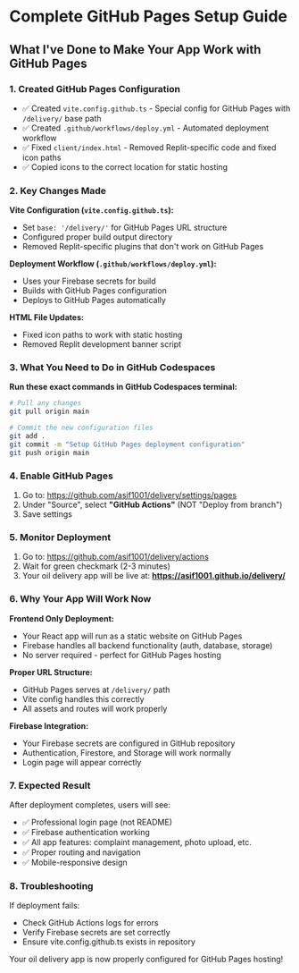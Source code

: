 # Complete GitHub Pages Setup Guide

## What I've Done to Make Your App Work with GitHub Pages

### 1. Created GitHub Pages Configuration
- ✅ Created `vite.config.github.ts` - Special config for GitHub Pages with `/delivery/` base path
- ✅ Created `.github/workflows/deploy.yml` - Automated deployment workflow
- ✅ Fixed `client/index.html` - Removed Replit-specific code and fixed icon paths
- ✅ Copied icons to the correct location for static hosting

### 2. Key Changes Made

**Vite Configuration (`vite.config.github.ts`):**
- Set `base: '/delivery/'` for GitHub Pages URL structure
- Configured proper build output directory
- Removed Replit-specific plugins that don't work on GitHub Pages

**Deployment Workflow (`.github/workflows/deploy.yml`):**
- Uses your Firebase secrets for build
- Builds with GitHub Pages configuration
- Deploys to GitHub Pages automatically

**HTML File Updates:**
- Fixed icon paths to work with static hosting
- Removed Replit development banner script

### 3. What You Need to Do in GitHub Codespaces

**Run these exact commands in GitHub Codespaces terminal:**

```bash
# Pull any changes
git pull origin main

# Commit the new configuration files
git add .
git commit -m "Setup GitHub Pages deployment configuration"
git push origin main
```

### 4. Enable GitHub Pages
1. Go to: https://github.com/asif1001/delivery/settings/pages
2. Under "Source", select **"GitHub Actions"** (NOT "Deploy from branch")
3. Save settings

### 5. Monitor Deployment
1. Go to: https://github.com/asif1001/delivery/actions
2. Wait for green checkmark (2-3 minutes)
3. Your oil delivery app will be live at: **https://asif1001.github.io/delivery/**

### 6. Why Your App Will Work Now

**Frontend Only Deployment:**
- Your React app will run as a static website on GitHub Pages
- Firebase handles all backend functionality (auth, database, storage)
- No server required - perfect for GitHub Pages hosting

**Proper URL Structure:**
- GitHub Pages serves at `/delivery/` path
- Vite config handles this correctly
- All assets and routes will work properly

**Firebase Integration:**
- Your Firebase secrets are configured in GitHub repository
- Authentication, Firestore, and Storage will work normally
- Login page will appear correctly

### 7. Expected Result
After deployment completes, users will see:
- ✅ Professional login page (not README)
- ✅ Firebase authentication working
- ✅ All app features: complaint management, photo upload, etc.
- ✅ Proper routing and navigation
- ✅ Mobile-responsive design

### 8. Troubleshooting
If deployment fails:
- Check GitHub Actions logs for errors
- Verify Firebase secrets are set correctly
- Ensure vite.config.github.ts exists in repository

Your oil delivery app is now properly configured for GitHub Pages hosting!